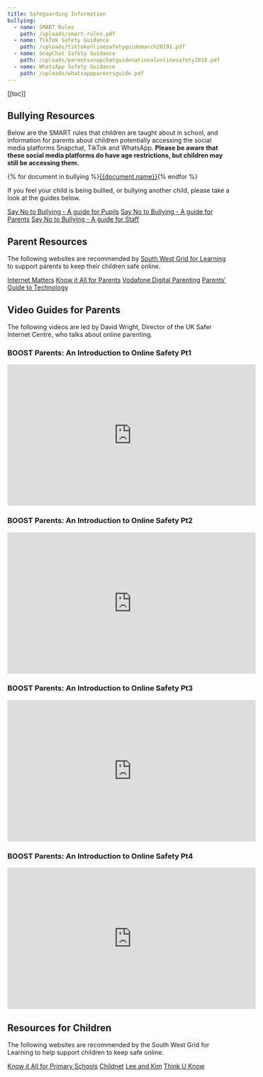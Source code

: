 ```yaml
---
title: Safeguarding Information
bullying:
  - name: SMART Rules
    path: /uploads/smart-rules.pdf
  - name: TikTok Safety Guidance
    path: /uploads/tiktokonlinesafetyguidemarch20191.pdf
  - name: SnapChat Safety Guidance
    path: /uploads/parentssnapchatguidenationalonlinesafety2018.pdf
  - name: WhatsApp Safety Guidance
    path: /uploads/whatsappparentsguide.pdf
---
```


[[toc]]

## Bullying Resources

Below are the SMART rules that children are taught about in school, and information for parents about children potentially accessing the social media platforms Snapchat, TikTok and WhatsApp. **Please be aware that these social media platforms do have age restrictions, but children may still be accessing them.**

<div class="content-grid">
{% for document in bullying %}<a href="{{document.path}}">{{document.name}}</a>{% endfor %}
</div>

If you feel your child is being bullied, or bullying another child, please take a look at the guides below.

<div class="content-grid">
  <a href="https://issuu.com/dcpsmedia/docs/bullying_book_-_pupils_2013">Say No to Bullying - A guide for Pupils</a>
  <a href="https://issuu.com/dcpsmedia/docs/bullying_book_-_parents_2013">Say No to Bullying - A guide for Parents</a>
  <a href="https://issuu.com/dcpsmedia/docs/bullying_book_-_staff_2013">Say No to Bullying - A guide for Staff</a>
</div>

## Parent Resources

The following websites are recommended by [South West Grid for Learning](http://swgfl.org.uk) to support parents to keep their children safe online.

<div class="content-grid">
  <a href="http://www.internetmatters.org/">Internet Matters</a>
  <a href="http://www.childnet.com/resources/kia/">Know it All for Parents</a>
  <a href="https://drive.google.com/file/d/0B76W__U5CTntMlUxTXBQQnBhYlk/view?usp=sharing">Vodafone Digital Parenting</a>
  <a href="http://www.saferinternet.org.uk/advice-and-resources/parents-and-carers/parents-guide-to-technology">Parents' Guide to Technology</a>
</div>

## Video Guides for Parents

The following videos are led by David Wright, Director of the UK Safer Internet Centre, who talks about online parenting.

### BOOST Parents: An Introduction to Online Safety Pt1

<iframe src="https://boost.swgfl.org.uk/assets/embed.php?f=assets%2Fvideos%2Fboost-parents-an-introduction-to-online-safety-part-1.mp4" width="560" height="319" frameborder="0"></iframe>

### BOOST Parents: An Introduction to Online Safety Pt2

<iframe src="https://boost.swgfl.org.uk/assets/embed.php?f=assets%2Fvideos%2Fboost-parents-an-introduction-to-online-safety-part-2.mp4" width="560" height="319" frameborder="0"></iframe>

### BOOST Parents: An Introduction to Online Safety Pt3

<iframe src="https://boost.swgfl.org.uk/assets/embed.php?f=assets%2Fvideos%2Fboost-parents-an-introduction-to-online-safety-part-3.mp4" width="560" height="319" frameborder="0"></iframe>

### BOOST Parents: An Introduction to Online Safety Pt4

<iframe src="https://boost.swgfl.org.uk/assets/embed.php?f=assets%2Fvideos%2Fboost-parents-an-introduction-to-online-safety-part-4.mp4" width="560" height="319" frameborder="0"></iframe>

## Resources for Children

The following websites are recommended by the South West Grid for Learning to help support children to keep safe online.

<div class="content-grid">
  <a href="http://www.childnet.com/resources/kia/">Know it All for Primary Schools</a>
  <a href="https://www.childnet.com/young-people/primary">Childnet</a>
  <a href="http://www.thinkuknow.co.uk/5_7/LeeandKim/">Lee and Kim</a>
  <a href="https://www.thinkuknow.co.uk/">Think U Know</a>
</div>
